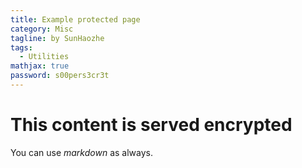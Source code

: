 ```yaml
---
title: Example protected page 
category: Misc
tagline: by SunHaozhe
tags: 
  - Utilities 
mathjax: true 
password: s00pers3cr3t
---
```


# This content is served encrypted

You can use *markdown* as always.